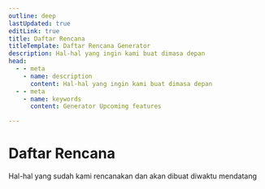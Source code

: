 ```yaml
---
outline: deep
lastUpdated: true
editLink: true
title: Daftar Rencana
titleTemplate: Daftar Rencana Generator
description: Hal-hal yang ingin kami buat dimasa depan
head:
  - - meta
    - name: description
      content: Hal-hal yang ingin kami buat dimasa depan
  - - meta
    - name: keywords
      content: Generator Upcoming features

---
```


# Daftar Rencana

Hal-hal yang sudah kami rencanakan dan akan dibuat diwaktu mendatang